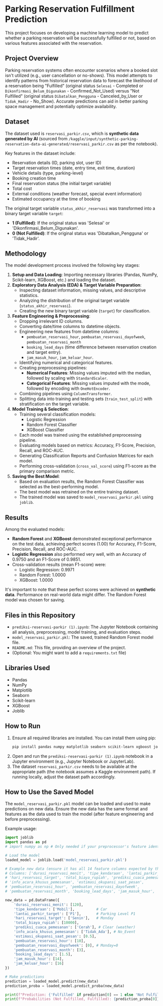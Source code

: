 # Parking Reservation Fulfillment Prediction

This project focuses on developing a machine learning model to predict whether a parking reservation will be successfully fulfilled or not, based on various features associated with the reservation.

## Project Overview

Parking reservation systems often encounter scenarios where a booked slot isn't utilized (e.g., user cancellation or no-shows). This model attempts to identify patterns from historical reservation data to forecast the likelihood of a reservation being "Fulfilled" (original status `Selesai` - Completed or `Dikonfirmasi_Belum_Digunakan` - Confirmed_Not_Used) versus "Not Fulfilled" (original status `Dibatalkan_Pengguna` - Canceled_by_User or `Tidak_Hadir` - No_Show). Accurate predictions can aid in better parking space management and potentially optimize availability.

## Dataset

The dataset used is `reservasi_parkir.csv`, which is **synthetic data generated by AI** (sourced from `/kaggle/input/synthetic-parking-reservation-data-ai-generated/reservasi_parkir.csv` as per the notebook).

Key features in the dataset include:
- Reservation details (ID, parking slot, user ID)
- Target reservation times (date, entry time, exit time, duration)
- Vehicle details (type, parking-level)
- Booking creation time
- Final reservation status (the initial target variable)
- Total cost
- External conditions (weather forecast, special event information)
- Estimated occupancy at the time of booking

The original target variable `status_akhir_reservasi` was transformed into a binary target variable `target`:
- **1 (Fulfilled)**: If the original status was 'Selesai' or 'Dikonfirmasi_Belum_Digunakan'.
- **0 (Not Fulfilled)**: If the original status was 'Dibatalkan_Pengguna' or 'Tidak_Hadir'.

## Methodology

The model development process involved the following key stages:

1.  **Setup and Data Loading**: Importing necessary libraries (Pandas, NumPy, Scikit-learn, XGBoost, etc.) and loading the dataset.
2.  **Exploratory Data Analysis (EDA) & Target Variable Preparation**:
    * Inspecting dataset information, missing values, and descriptive statistics.
    * Analyzing the distribution of the original target variable (`status_akhir_reservasi`).
    * Creating the new binary target variable (`target`) for classification.
3.  **Feature Engineering & Preprocessing**:
    * Dropping irrelevant ID columns.
    * Converting date/time columns to datetime objects.
    * Engineering new features from datetime columns:
        * `pembuatan_reservasi_hour`, `pembuatan_reservasi_dayofweek`, `pembuatan_reservasi_month`
        * `booking_lead_days` (time difference between reservation creation and target entry).
        * `jam_masuk_hour`, `jam_keluar_hour`.
    * Identifying numerical and categorical features.
    * Creating preprocessing pipelines:
        * **Numerical Features**: Missing values imputed with the median, followed by scaling with `StandardScaler`.
        * **Categorical Features**: Missing values imputed with the mode, followed by encoding with `OneHotEncoder`.
    * Combining pipelines using `ColumnTransformer`.
    * Splitting data into training and testing sets (`train_test_split`) with stratification on the target variable.
4.  **Model Training & Selection**:
    * Training several classification models:
        * Logistic Regression
        * Random Forest Classifier
        * XGBoost Classifier
    * Each model was trained using the established preprocessing pipeline.
    * Evaluating models based on metrics: Accuracy, F1-Score, Precision, Recall, and ROC-AUC.
    * Generating Classification Reports and Confusion Matrices for each model.
    * Performing cross-validation (`cross_val_score`) using F1-score as the primary comparison metric.
5.  **Saving the Best Model**:
    * Based on evaluation results, the Random Forest Classifier was selected as the best-performing model.
    * The best model was retrained on the entire training dataset.
    * The trained model was saved to `model_reservasi_parkir.pkl` using `joblib`.

## Results

Among the evaluated models:
-   **Random Forest** and **XGBoost** demonstrated exceptional performance on the test data, achieving perfect scores (1.00) for Accuracy, F1-Score, Precision, Recall, and ROC-AUC.
-   **Logistic Regression** also performed very well, with an Accuracy of 0.9750 and an F1-Score of 0.9851.
-   Cross-validation results (mean F1-score) were:
    -   Logistic Regression: 0.9971
    -   Random Forest: 1.0000
    -   XGBoost: 1.0000

It's important to note that these perfect scores were achieved on **synthetic data**. Performance on real-world data might differ. The Random Forest model was chosen for saving.

## Files in this Repository

-   `prediksi-reservasi-parkir (1).ipynb`: The Jupyter Notebook containing all analysis, preprocessing, model training, and evaluation steps.
-   `model_reservasi_parkir.pkl`: The saved, trained Random Forest model file.
-   `README.md`: This file, providing an overview of the project.
-   (Optional: You might want to add a `requirements.txt` file)

## Libraries Used

-   Pandas
-   NumPy
-   Matplotlib
-   Seaborn
-   Scikit-learn
-   XGBoost
-   Joblib

## How to Run

1.  Ensure all required libraries are installed. You can install them using pip:
    ```bash
    pip install pandas numpy matplotlib seaborn scikit-learn xgboost joblib
    ```
2.  Open and run the `prediksi-reservasi-parkir (1).ipynb` notebook in a Jupyter environment (e.g., Jupyter Notebook or JupyterLab).
3.  The dataset `reservasi_parkir.csv` needs to be available at the appropriate path (the notebook assumes a Kaggle environment path). If running locally, adjust the dataset path accordingly.

## How to Use the Saved Model

The `model_reservasi_parkir.pkl` model can be loaded and used to make predictions on new data. Ensure the new data has the same format and features as the data used to train the model (after feature engineering and before preprocessing).

Example usage:
```python
import joblib
import pandas as pd
# import numpy as np # Only needed if your preprocessor's feature identification relies on np.number

# Load the model
loaded_model = joblib.load('model_reservasi_parkir.pkl')

# Example new data (ensure it has all 14 feature columns expected by the model)
# Columns: ['durasi_reservasi_menit', 'tipe_kendaraan', 'lantai_parkir_target',
# 'hari_reservasi_target', 'total_biaya_rupiah', 'prediksi_cuaca_pemesanan',
# 'info_acara_khusus_pemesanan', 'estimasi_okupansi_saat_pesan',
# 'pembuatan_reservasi_hour', 'pembuatan_reservasi_dayofweek',
# 'pembuatan_reservasi_month', 'booking_lead_days', 'jam_masuk_hour', 'jam_keluar_hour']

new_data = pd.DataFrame({
    'durasi_reservasi_menit': [120],
    'tipe_kendaraan': ['Mobil'],          # Car
    'lantai_parkir_target': ['P1'],       # Parking Level P1
    'hari_reservasi_target': ['Senin'],   # Monday
    'total_biaya_rupiah': [10000],
    'prediksi_cuaca_pemesanan': ['Cerah'], # Clear (weather)
    'info_acara_khusus_pemesanan': ['Tidak_Ada'], # No_Event
    'estimasi_okupansi_saat_pesan': [0.5],
    'pembuatan_reservasi_hour': [10],
    'pembuatan_reservasi_dayofweek': [0], # Monday=0
    'pembuatan_reservasi_month': [3],
    'booking_lead_days': [1.5],
    'jam_masuk_hour': [14],
    'jam_keluar_hour': [16]
})

# Make predictions
prediction = loaded_model.predict(new_data)
prediction_proba = loaded_model.predict_proba(new_data)

print(f"Prediction: {'Fulfilled' if prediction[0] == 1 else 'Not Fulfilled'}")
print(f"Probabilities (Not Fulfilled, Fulfilled): {prediction_proba[0]}")
